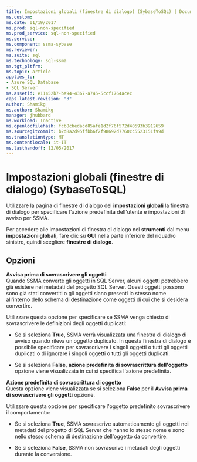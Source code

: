 ```yaml
---
title: Impostazioni globali (finestre di dialogo) (SybaseToSQL) | Documenti Microsoft
ms.custom: 
ms.date: 01/19/2017
ms.prod: sql-non-specified
ms.prod_service: sql-non-specified
ms.service: 
ms.component: ssma-sybase
ms.reviewer: 
ms.suite: sql
ms.technology: sql-ssma
ms.tgt_pltfrm: 
ms.topic: article
applies_to:
- Azure SQL Database
- SQL Server
ms.assetid: e11452b7-ba94-4367-a745-5ccf1764acec
caps.latest.revision: "3"
author: Shamikg
ms.author: Shamikg
manager: jhubbard
ms.workload: Inactive
ms.openlocfilehash: fcb8cbedacd85afe1d2f76f572d40593b3912659
ms.sourcegitcommit: b2d8a2d95ffbb6f2f98692d7760cc5523151f99d
ms.translationtype: MT
ms.contentlocale: it-IT
ms.lasthandoff: 12/05/2017
---
```

# <a name="global-settings-dialogs--sybasetosql"></a>Impostazioni globali (finestre di dialogo) (SybaseToSQL)
Utilizzare la pagina di finestre di dialogo del **impostazioni globali** la finestra di dialogo per specificare l'azione predefinita dell'utente e impostazioni di avviso per SSMA.  
  
Per accedere alle impostazioni di finestra di dialogo nel **strumenti** dal menu **impostazioni globali**, fare clic su **GUI** nella parte inferiore del riquadro sinistro, quindi scegliere **finestre di dialogo**.  
  
## <a name="options"></a>Opzioni  
**Avvisa prima di sovrascrivere gli oggetti**  
Quando SSMA converte gli oggetti in SQL Server, alcuni oggetti potrebbero già esistere nei metadati del progetto SQL Server. Questi oggetti possono sono già stati convertiti o gli oggetti siano presenti lo stesso nome all'interno dello schema di destinazione come oggetti di cui che si desidera convertire.  
  
Utilizzare questa opzione per specificare se SSMA venga chiesto di sovrascrivere le definizioni degli oggetti duplicati:  
  
-   Se si seleziona **True**, SSMA verrà visualizzata una finestra di dialogo di avviso quando rileva un oggetto duplicato. In questa finestra di dialogo è possibile specificare per sovrascrivere i singoli oggetti o tutti gli oggetti duplicati o di ignorare i singoli oggetti o tutti gli oggetti duplicati.  
  
-   Se si seleziona **False**, **azione predefinita di sovrascrittura dell'oggetto** opzione viene visualizzata in cui si specifica l'azione predefinita.  
  
**Azione predefinita di sovrascrittura di oggetto**  
Questa opzione viene visualizzata se si seleziona **False** per il **Avvisa prima di sovrascrivere gli oggetti** opzione.  
  
Utilizzare questa opzione per specificare l'oggetto predefinito sovrascrivere il comportamento:  
  
-   Se si seleziona **True**, SSMA sovrascrive automaticamente gli oggetti nei metadati del progetto di SQL Server che hanno lo stesso nome e sono nello stesso schema di destinazione dell'oggetto da convertire.  
  
-   Se si seleziona **False**, SSMA non sovrascrive i metadati degli oggetti durante la conversione.  
  
